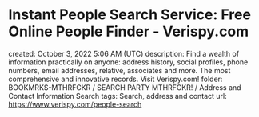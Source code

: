 # Instant People Search Service: Free Online People Finder - Verispy.com

created: October 3, 2022 5:06 AM (UTC)
description: Find a wealth of information practically on anyone: address history, social profiles, phone numbers, email addresses, relative, associates and more. The most comprehensive and innovative records. Visit Verispy.com!
folder: BOOKMRKS-MTHRFCKR / SEARCH PARTY MTHRFCKR! / Address and Contact Information Search
tags: Search, address and contact
url: https://www.verispy.com/people-search